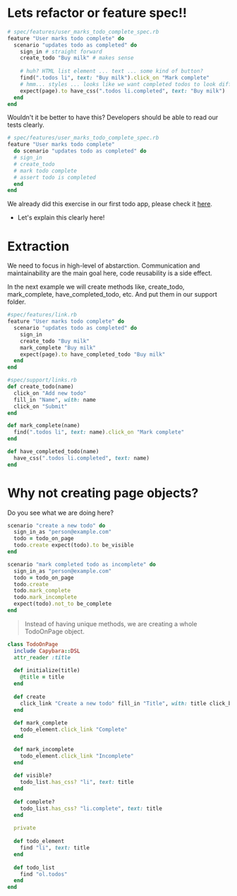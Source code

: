 # Lets refactor or feature spec!!

```ruby
# spec/features/user_marks_todo_complete_spec.rb
feature "User marks todo complete" do 
  scenario "updates todo as completed" do
    sign_in # straight forward 
    create_todo "Buy milk" # makes sense
     
    # huh? HTML list element ... text ... some kind of button?
    find(".todos li", text: "Buy milk").click_on "Mark complete"
    # hmm... styles ... looks like we want completed todos to look different?
    expect(page).to have_css(".todos li.completed", text: "Buy milk") 
  end
end
```

Wouldn't it be better to have this? Developers should be able to read our tests clearly.

```ruby
# spec/features/user_marks_todo_complete_spec.rb
feature "User marks todo complete" 
  do scenario "updates todo as completed" do
  # sign_in
  # create_todo
  # mark todo complete
  # assert todo is completed
  end 
end
```

We already did this exercise in our first todo app, please check it [here](https://github.com/daniel-enqz/rails_tdd/blob/master/spec/features/user_marks_todo_as_incomplete_spec.rb).
<br>
- Let's explain this clearly here!

# Extraction
We need to focus in high-level of abstarction. Communication and maintainability are the main goal here, code reusability is a side effect.

In the next example we will create methods like, create_todo, mark_complete, have_completed_todo, etc. And put them in our support folder.
```ruby
#spec/features/link.rb
feature "User marks todo complete" do 
  scenario "updates todo as completed" do
    sign_in
    create_todo "Buy milk"
    mark_complete "Buy milk"
    expect(page).to have_completed_todo "Buy milk" 
  end
end
```

```ruby
#spec/support/links.rb
def create_todo(name) 
  click_on "Add new todo" 
  fill_in "Name", with: name 
  click_on "Submit"
end

def mark_complete(name)
  find(".todos li", text: name).click_on "Mark complete"
end

def have_completed_todo(name) 
  have_css(".todos li.completed", text: name)
end
```

# Why not creating page objects?

Do you see what we are doing here?
```ruby
scenario "create a new todo" do 
  sign_in_as "person@example.com" 
  todo = todo_on_page
  todo.create expect(todo).to be_visible
end
```

```ruby
scenario "mark completed todo as incomplete" do 
  sign_in_as "person@example.com"
  todo = todo_on_page
  todo.create 
  todo.mark_complete 
  todo.mark_incomplete
  expect(todo).not_to be_complete
end
```

> Instead of having unique methods, we are creating a whole TodoOnPage object.

```ruby
class TodoOnPage
  include Capybara::DSL
  attr_reader :title
  
  def initialize(title) 
    @title = title
  end
  
  def create
    click_link "Create a new todo" fill_in "Title", with: title click_button "Create"
  end
  
  def mark_complete
    todo_element.click_link "Complete"
  end
  
  def mark_incomplete 
    todo_element.click_link "Incomplete"
  end
  
  def visible?
    todo_list.has_css? "li", text: title
  end
  
  def complete?
    todo_list.has_css? "li.complete", text: title
  end
  
  private
  
  def todo_element
    find "li", text: title
  end
  
  def todo_list 
    find "ol.todos"
  end 
end
```
